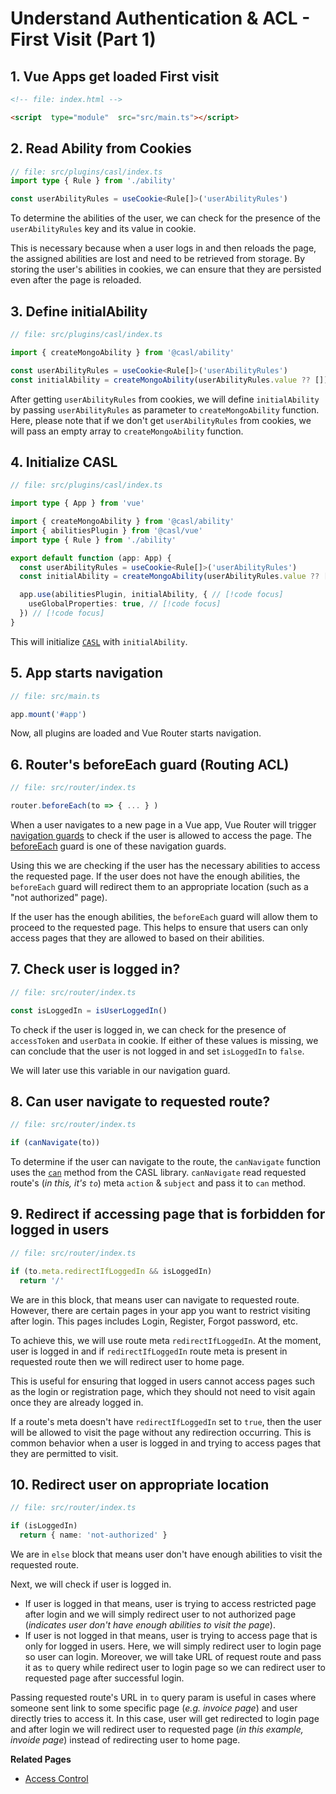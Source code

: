 # Understand Authentication & ACL - First Visit (Part 1)

## 1. Vue Apps get loaded First visit

```html
<!-- file: index.html -->

<script  type="module"  src="src/main.ts"></script>
```

## 2. Read Ability from Cookies

```ts
// file: src/plugins/casl/index.ts
import type { Rule } from './ability'

const userAbilityRules = useCookie<Rule[]>('userAbilityRules')

```

To determine the abilities of the user, we can check for the presence of the `userAbilityRules` key and its value in cookie.

This is necessary because when a user logs in and then reloads the page, the assigned abilities are lost and need to be retrieved from storage. By storing the user's abilities in cookies, we can ensure that they are persisted even after the page is reloaded.

## 3. Define initialAbility

```ts
// file: src/plugins/casl/index.ts

import { createMongoAbility } from '@casl/ability'

const userAbilityRules = useCookie<Rule[]>('userAbilityRules')
const initialAbility = createMongoAbility(userAbilityRules.value ?? [])

```

After getting `userAbilityRules` from cookies, we will define `initialAbility` by passing `userAbilityRules` as parameter to `createMongoAbility` function. Here, please note that if we don't get `userAbilityRules` from cookies, we will pass an empty array to `createMongoAbility` function.

## 4. Initialize CASL

```ts
// file: src/plugins/casl/index.ts

import type { App } from 'vue'

import { createMongoAbility } from '@casl/ability'
import { abilitiesPlugin } from '@casl/vue'
import type { Rule } from './ability'

export default function (app: App) {
  const userAbilityRules = useCookie<Rule[]>('userAbilityRules')
  const initialAbility = createMongoAbility(userAbilityRules.value ?? [])

  app.use(abilitiesPlugin, initialAbility, { // [!code focus]
    useGlobalProperties: true, // [!code focus]                
  }) // [!code focus]          
}

```

This will initialize [`CASL`](https://casl.js.org/v6/en/package/casl-vue) with `initialAbility`.

## 5. App starts navigation

```ts
// file: src/main.ts

app.mount('#app')
```

Now, all plugins are loaded and Vue Router starts navigation.

## 6. Router's beforeEach guard (Routing ACL)

```ts
// file: src/router/index.ts

router.beforeEach(to => { ... } )
```

When a user navigates to a new page in a Vue app, Vue Router will trigger [navigation guards](https://router.vuejs.org/guide/advanced/navigation-guards.html) to check if the user is allowed to access the page. The [beforeEach](https://router.vuejs.org/guide/advanced/navigation-guards.html#global-before-guards) guard is one of these navigation guards.

Using this we are checking if the user has the necessary abilities to access the requested page. If the user does not have the enough abilities, the `beforeEach` guard will redirect them to an appropriate location (such as a "not authorized" page).

If the user has the enough abilities, the `beforeEach` guard will allow them to proceed to the requested page. This helps to ensure that users can only access pages that they are allowed to based on their abilities.

## 7. Check user is logged in?

```ts
// file: src/router/index.ts

const isLoggedIn = isUserLoggedIn()
```

To check if the user is logged in, we can check for the presence of `accessToken` and `userData` in cookie. If either of these values is missing, we can conclude that the user is not logged in and set `isLoggedIn` to `false`.

We will later use this variable in our navigation guard.

## 8. Can user navigate to requested route?

```ts  
// file: src/router/index.ts

if (canNavigate(to)) 
```

To determine if the user can navigate to the route, the `canNavigate` function uses the [`can`](https://casl.js.org/v6/en/guide/intro#basics) method from the CASL library. `canNavigate` read requested route's (_in this, it's `to`_) meta `action` & `subject` and pass it to `can` method.

## 9. Redirect if accessing page that is forbidden for logged in users

```ts
// file: src/router/index.ts

if (to.meta.redirectIfLoggedIn && isLoggedIn)
  return '/'
```

We are in this block, that means user can navigate to requested route. However, there are certain pages in your app you want to restrict visiting after login. This pages includes Login, Register, Forgot password, etc.

To achieve this, we will use route meta `redirectIfLoggedIn`. At the moment, user is logged in and if `redirectIfLoggedIn` route meta is present in requested route then we will redirect user to home page.

This is useful for ensuring that logged in users cannot access pages such as the login or registration page, which they should not need to visit again once they are already logged in.

If a route's meta doesn't have `redirectIfLoggedIn` set to `true`, then the user will be allowed to visit the page without any redirection occurring. This is common behavior when a user is logged in and trying to access pages that they are permitted to visit.

## 10. Redirect user on appropriate location

```ts
// file: src/router/index.ts

if (isLoggedIn)
  return { name: 'not-authorized' }
```

We are in `else` block that means user don't have enough abilities to visit the requested route.

Next, we will check if user is logged in.

- If user is logged in that means, user is trying to access restricted page  after login and we will simply redirect user to not authorized page (_indicates user don't have enough abilities to visit the page_).
- If user is not logged in that means, user is trying to access page that is only for logged in users. Here, we will simply redirect user to login page so user can login. Moreover, we will take URL of request route and pass it as `to` query while redirect user to login page so we can redirect user to requested page after successful login.

Passing requested route's URL in `to` query param is useful in cases where someone sent link to some specific page (_e.g. invoice page_) and user directly tries to access it. In this case, user will get redirected to login page and after login we will redirect user to requested page (_in this example, invoide page_) instead of redirecting user to home page.

**Related Pages**

- [Access Control](/guide/access-control.md)
